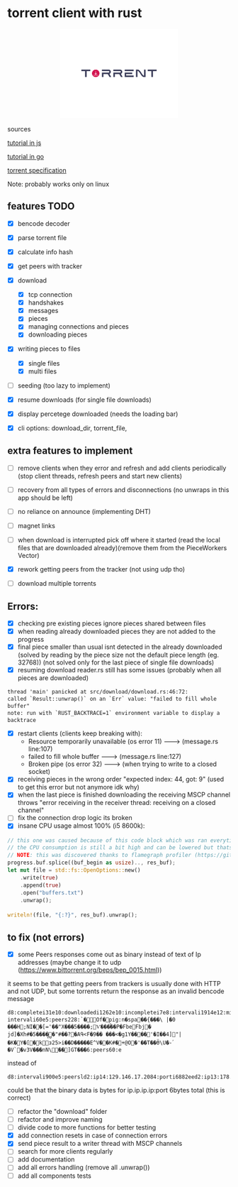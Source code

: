 # torrent client with rust



<div align='center' style>
    <img height='200' src='./logos/logo.svg'>
</div>




sources

[tutorial in js](https://allenkim67.github.io/programming/2016/05/04/how-to-make-your-own-bittorrent-client.html)

[tutorial in go](https://blog.jse.li/posts/torrent/)

[torrent specification](https://wiki.theory.org/BitTorrentSpecification#piece:_.3Clen.3D0009.2BX.3E.3Cid.3D7.3E.3Cindex.3E.3Cbegin.3E.3Cblock.3E)






Note: probably works only on linux












## features TODO
- [x] bencode decoder
- [x] parse torrent file
- [x] calculate info hash
- [x] get peers with tracker
- [x] download
    - [x] tcp connection
    - [x] handshakes
    - [x] messages
    - [x] pieces
    - [x] managing connections and pieces
    - [x] downloading pieces
- [x] writing pieces to files
    - [x] single files
    - [x] multi files
- [ ] seeding (too lazy to implement)
- [x] resume downloads (for single file downloads) 
- [x] display percetege downloaded (needs the loading bar)
- [x] cli options: download_dir, torrent_file,



## extra features to implement
- [ ] remove clients when they error and refresh and add clients periodically (stop client threads, refresh peers and start new clients)
- [ ] recovery from all types of errors and disconnections (no unwraps in this app should be left)
- [ ] no reliance on announce (implementing DHT)
- [ ] magnet links
- [ ] when download is interrupted pick off where it started (read the local files that are downloaded already)(remove them from the PieceWorkers Vector)
- [x] rework getting peers from the tracker (not using udp tho)
- [ ] download multiple torrents


## Errors:
- [x] checking pre existing pieces ignore pieces shared between files 
- [x] when reading already downloaded pieces they are not added to the progress
- [x] final piece smaller than usual isnt detected in the already downloaded (solved by reading by the piece size not the default piece length (eg. 32768)) (not solved only for the last piece of single file downloads)
- [x] resuming download reader.rs still has some issues (probably when all pieces are downloaded)
```
thread 'main' panicked at src/download/download.rs:46:72:
called `Result::unwrap()` on an `Err` value: "failed to fill whole buffer"
note: run with `RUST_BACKTRACE=1` environment variable to display a backtrace
```
- [x] restart clients (clients keep breaking with): 
  - Resource temporarily unavailable (os error 11) ---> (message.rs line:107)
  - failed to fill whole buffer ---> (message.rs line:127)
  - Broken pipe (os error 32) ---> (when trying to write to a closed socket)
- [x] receiving pieces in the wrong order "expected index: 44, got: 9" (used to get this error but not anymore idk why)
- [x] when the last piece is finished downloading the receiving MSCP channel throws "error receiving in the receiver thread: receiving on a closed channel"
- [ ] fix the connection drop logic its broken 
- [x] insane CPU usage almost 100% (i5 8600k):
```rust
// this one was caused because of this code block which was ran everytime we received a PIECE message from a peer
// the CPU consumption is still a bit high and can be lowered but thats not a priority right now
// NOTE: this was discovered thanks to flamegraph profiler (https://github.com/flamegraph-rs/flamegraph)
progress.buf.splice((buf_begin as usize).., res_buf);
let mut file = std::fs::OpenOptions::new()
    .write(true)
    .append(true)
    .open("buffers.txt")
    .unwrap();

writeln!(file, "{:?}", res_buf).unwrap();
```







## to fix (not errors)
- [x] some Peers responses come out as binary instead of text of Ip addresses (maybe change it to udp (https://www.bittorrent.org/beps/bep_0015.html))

it seems to be that getting peers from trackers is usually done with HTTP and not UDP, but some torrents return the response as an invalid bencode message
```
d8:completei31e10:downloadedi1262e10:incompletei7e8:intervali1914e12:min intervali60e5:peers228:`�Of�p̙ig:n�spа��{���\	|�0 ���H;NI��[='��"Χ���5����;Ѵ�����P�Fbe൒Fbj൒� jd]�Xh#�5����ᩖ�"#��?�AԳ<F�9�� ���<�g1Y��՘��'�I��4]"|�K�Y�[�kɜ25>i��D�����E^V��K#�+@O�'��T��Ӫ\U�-ۢ�V`�v3V���nN\��]GT���6:peers60:e
```
instead of 
```
d8:intervali900e5:peersld2:ip14:129.146.17.2084:porti6882eed2:ip13:178.92.140.174:porti20125eed2:ip13:76.193.65.2474:porti51413eed2:ip13:66.254.94.2064:porti50875eed2:ip14:151.40.222.1124:porti3702eed2:ip11:73.53.45.824:porti16881eed2:ip13:193.34.53.1724:porti5206eed2:ip13:87.101.92.1304:porti61636eed2:ip12:93.161.53.574:porti56251eed2:ip12:31.30.122.244:porti51413eed2:ip15:193.138.218.2504:porti19086eed2:ip14:146.70.166.2184:porti22433eed2:ip15:172.103.146.1304:porti21413eed2:ip14:67.168.246.2304:porti51413eed2:ip12:71.135.18.944:porti6881eed2:ip13:142.114.26.704:porti44625eed2:ip14:212.92.104.2164:porti42260eed2:ip12:66.102.91.484:porti6881eed2:ip12:91.64.163.894:porti51413eed2:ip12:185.40.4.1274:porti36046eed2:ip14:104.254.95.1144:porti51415eed2:ip13:193.163.71.364:porti22410eed2:ip12:93.51.17.1154:porti51413eed2:ip11:5.83.186.344:porti51413eed2:ip14:149.102.240.814:porti6881eed2:ip13:178.26.146.724:porti6881eed2:ip14:91.196.221.1224:porti50528eed2:ip15:185.200.116.1314:porti64378eed2:ip12:69.116.75.964:porti18460eed2:ip13:80.99.110.1884:porti51418eed2:ip13:62.45.139.2064:porti6881eed2:ip14:198.54.135.1974:porti6881eed2:ip14:138.201.155.874:porti51765eed2:ip13:50.40.237.1894:porti51413eed2:ip13:85.67.183.2414:porti6881eed2:ip12:142.93.68.634:porti1eed2:ip12:87.249.134.64:porti6881eed2:ip13:181.41.206.744:porti43067eed2:ip14:92.255.237.2254:porti48423eed2:ip13:198.48.168.654:porti60578eed2:ip13:77.174.164.374:porti51413eed2:ip14:185.239.193.444:porti12765eed2:ip11:144.2.65.954:porti40723eed2:ip14:104.152.208.274:porti60291eed2:ip12:81.171.17.994:porti43799eed2:ip13:122.199.31.284:porti6881eed2:ip14:213.232.87.2284:porti1eed2:ip13:62.213.82.1714:porti54878eed2:ip14:213.142.96.2374:porti60170eed2:ip12:92.161.65.134:porti51413eeee
```

could be that the binary data is bytes for ip.ip.ip.ip:port 6bytes total (this is correct)

- [ ] refactor the "download" folder
- [ ] refactor and improve naming 
- [ ] divide code to more functions for better testing
- [x] add connection resets in case of connection errors
- [x] send piece result to a writer thread with MSCP channels
- [ ] search for more clients regularly
- [ ] add documentation
- [ ] add all errors handling (remove all .unwrap())
- [ ] add all components tests